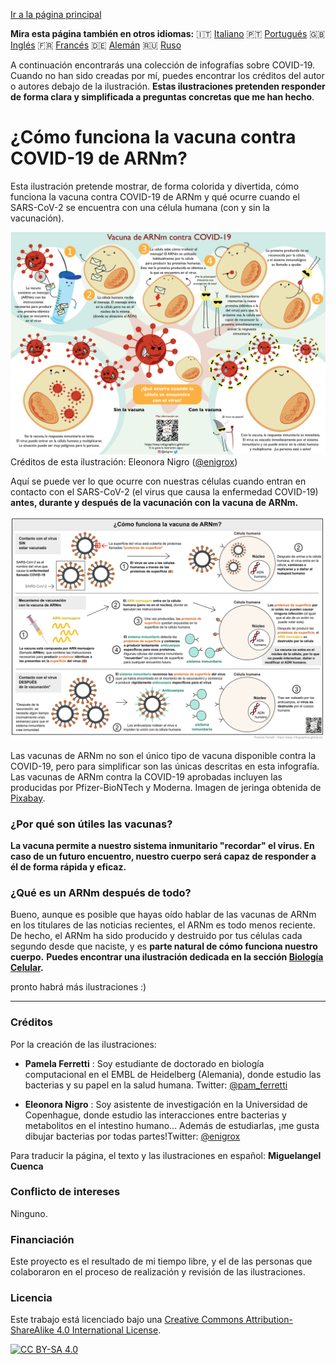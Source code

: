 [Ir a la página principal](https://easy-infographics.github.io/es/)

**Mira esta página también en otros idiomas:** 🇮🇹  [Italiano](../it/) 🇵🇹 [Portugués](../pt/) 🇬🇧 [Inglés](../) 🇫🇷 [Francés](../fr/) 🇩🇪 [Alemán](../de/) 🇷🇺 [Ruso](../ru/)

A continuación encontrarás una colección de infografías sobre COVID-19. Cuando no han sido creadas por mí, puedes encontrar los créditos del autor o autores debajo de la ilustración. 
**Estas ilustraciones pretenden responder de forma clara y simplificada a preguntas concretas que me han hecho**. 

# ¿Cómo funciona la vacuna contra COVID-19 de ARNm?

Esta ilustración pretende mostrar, de forma colorida y divertida, cómo funciona la vacuna contra COVID-19 de ARNm y qué ocurre cuando el SARS-CoV-2 se encuentra con una célula humana (con y sin la vacunación).

[![How does the mRNA vaccine work - spanish cartoon version](images/cartoon_vaccine_ES.png)](images/cartoon_vaccine_ES.png)
Créditos de esta ilustración: Eleonora Nigro ([@enigrox](https://twitter.com/enigrox))

Aquí se puede ver lo que ocurre con nuestras células cuando entran en contacto con el SARS-CoV-2 (el virus que causa la enfermedad COVID-19) **antes, durante y después de la vacunación con la vacuna de ARNm.**

[![How does the mRNA vaccine work - spanish version](images/vaccine_ES.png)](images/vaccine_ES.png)

Las vacunas de ARNm no son el único tipo de vacuna disponible contra la COVID-19, pero para simplificar son las únicas descritas en esta infografía. Las vacunas de ARNm contra la COVID-19 aprobadas incluyen las producidas por Pfizer-BioNTech y Moderna. Imagen de jeringa obtenida de [Pixabay](https://pixabay.com/users/janjf93-3084263/).

### ¿Por qué son útiles las vacunas?

**La vacuna permite a nuestro sistema inmunitario "recordar" el virus. En caso de un futuro encuentro, nuestro cuerpo será capaz de responder a él de forma rápida y eficaz.**

### ¿Qué es un ARNm después de todo? 

Bueno, aunque es posible que hayas oído hablar de las vacunas de ARNm en los titulares de las noticias recientes, el ARNm es todo menos reciente. De hecho, el ARNm ha sido producido y destruido por tus células cada segundo desde que naciste, y es **parte natural de cómo funciona nuestro cuerpo.**
**Puedes encontrar una ilustración dedicada en la sección [Biología Celular](https://easy-infographics.github.io/Cell_Biology/es/).**

pronto habrá más ilustraciones :)

***

### Créditos

Por la creación de las ilustraciones:

* **Pamela Ferretti** : Soy estudiante de doctorado en biología computacional en el EMBL de Heidelberg (Alemania), donde estudio las bacterias y su papel en la salud humana. Twitter: [@pam_ferretti](https://twitter.com/pam_ferretti)

* **Eleonora Nigro** : Soy asistente de investigación en la Universidad de Copenhague, donde estudio las interacciones entre bacterias y metabolitos en el intestino humano... Además de estudiarlas, ¡me gusta dibujar bacterias por todas partes!Twitter: [@enigrox](https://twitter.com/enigrox)

Para traducir la página, el texto y las ilustraciones en español: **Miguelangel Cuenca**

### Conflicto de intereses

Ninguno.

### Financiación

Este proyecto es el resultado de mi tiempo libre, y el de las personas que colaboraron en el proceso de realización y revisión de las ilustraciones. 

### Licencia

Este trabajo está licenciado bajo una
[Creative Commons Attribution-ShareAlike 4.0 International License][cc-by-sa].

[![CC BY-SA 4.0][cc-by-sa-image]][cc-by-sa]

[cc-by-sa]: http://creativecommons.org/licenses/by-sa/4.0/
[cc-by-sa-image]: https://licensebuttons.net/l/by-sa/4.0/88x31.png
[cc-by-sa-shield]: https://img.shields.io/badge/License-CC%20BY--SA%204.0-lightgrey.svg
